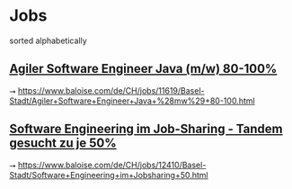 # Jobs

sorted alphabetically 

## [Agiler Software Engineer Java (m/w) 80-100%](11619.md)

⭢ https://www.baloise.com/de/CH/jobs/11619/Basel-Stadt/Agiler+Software+Engineer+Java+%28mw%29+80-100.html

## [Software Engineering im Job-Sharing - Tandem gesucht zu je 50%](12410.md)

⭢ https://www.baloise.com/de/CH/jobs/12410/Basel-Stadt/Software+Engineering+im+Jobsharing+50.html
